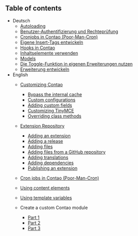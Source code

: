 ## Table of contents

* Deutsch
    * [Autoloading](de/Autoloading.md)
    * [Benutzer-Authentifizierung und Rechteprüfung](de/Benutzer-Authentifizierung-und-Rechtepruefung.md)
    * [Cronjobs in Contao (Poor-Man-Cron)](de/Cronjobs-in-Contao.md)
    * [Eigene Insert-Tags entwickeln](de/Eigene-Inserttags.md)
    * [Hooks in Contao](de/Hooks-in-Contao.md)
    * [Inhaltselemente verwenden](de/Inhaltselemente-verwenden.md)
    * [Models](de/Models.md)
    * [Die Toggle-Funktion in eigenen Erweiterungen nutzen](de/Toggle-Funktion-in-eigenen-Erweiterungen.md)
    * [Erweiterung entwickeln](de/Erweiterung-entwickeln.md)
* English
    * [Customizing Contao](customizing-contao/README.md)
        * [Bypass the internal cache](customizing-contao/bypass-the-internal-cache.md)
        * [Custom configurations](customizing-contao/custom-configurations.md)
        * [Adding custom fields](customizing-contao/adding-custom-fields.md)
        * [Customizing TinyMCE](customizing-contao/customizing-tinymce.md)
        * [Overriding class methods](customizing-contao/overriding-class-methods.md)
    * [Extension Repository](extension-repository/README.md)
        * [Adding an extension](extension-repository/adding-an-extension.md)
        * [Adding a release](extension-repository/adding-a-release.md)
        * [Adding files](extension-repository/adding-files.md)
        * [Adding files from a GitHub repository](extension-repository/adding-files-from-a-github-repository.md)
        * [Adding translations](extension-repository/adding-translations.md)
        * [Adding dependencies](extension-repository/adding-dependencies.md)
        * [Publishing an extension](extension-repository/publishing-an-extension.md)

    * [Cron jobs in Contao (Poor-Man-Cron)](en/Cron-jobs-in-Contao.md)
    * [Using content elements](en/Using-Content-Elements.md)
    * [Using template variables](en/Using-template-variables.md)
    * Create a custom Contao module
        * [Part 1](en/custom-module/part1.md)
        * [Part 2](en/custom-module/part2.md)
        * [Part 3](en/custom-module/part3.md)
